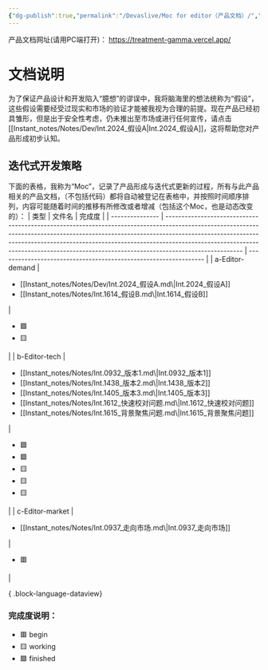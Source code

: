 ```yaml
---
{"dg-publish":true,"permalink":"/Devaslive/Moc for editor（产品文档）/","tags":["gardenEntry"]}
---
```


产品文档网址(请用PC端打开)： https://treatment-gamma.vercel.app/

# 文档说明
为了保证产品设计和开发陷入“臆想”的谬误中，我将脑海里的想法统称为“假设”，这些假设需要经受过现实和市场的验证才能被我视为合理的前提。现在产品已经初具雏形，但是出于安全性考虑，仍未推出至市场或进行任何宣传，请点击[[Instant_notes/Notes/Dev/Int.2024_假设A\|Int.2024_假设A]]，这将帮助您对产品形成初步认知。
## 迭代式开发策略
下面的表格，我称为“Moc”，记录了产品形成与迭代式更新的过程，所有与此产品相关的产品文档，（不包括代码）都将自动被登记在表格中，并按照时间顺序排列，内容可能随着时间的推移有所修改或者增减（包括这个Moc，也是动态改变的）：
| 类型              | 文件名                                                                                                                                                                                                                                                                                                                                              | 完成度                                                              |
| --------------- | ------------------------------------------------------------------------------------------------------------------------------------------------------------------------------------------------------------------------------------------------------------------------------------------------------------------------------------------------ | ---------------------------------------------------------------- |
| a-Editor-demand | <ul><li>[[Instant_notes/Notes/Dev/Int.2024_假设A.md\\|Int.2024_假设A]]</li><li>[[Instant_notes/Notes/Int.1614_假设B.md\\|Int.1614_假设B]]</li></ul>                                                                                                                                                                                                      | <ul><li>🟩</li><li>🟨</li></ul>                                  |
| b-Editor-tech   | <ul><li>[[Instant_notes/Notes/Int.0932_版本1.md\\|Int.0932_版本1]]</li><li>[[Instant_notes/Notes/Int.1438_版本2.md\\|Int.1438_版本2]]</li><li>[[Instant_notes/Notes/Int.1405_版本3.md\\|Int.1405_版本3]]</li><li>[[Instant_notes/Notes/Int.1612_快速校对问题.md\\|Int.1612_快速校对问题]]</li><li>[[Instant_notes/Notes/Int.1615_背景聚焦问题.md\\|Int.1615_背景聚焦问题]]</li></ul> | <ul><li>🟩</li><li>🟩</li><li>🟨</li><li>🟨</li><li>🟨</li></ul> |
| c-Editor-market | <ul><li>[[Instant_notes/Notes/Int.0937_走向市场.md\\|Int.0937_走向市场]]</li></ul>                                                                                                                                                                                                                                                                       | <ul><li>🟥</li></ul>                                             |

{ .block-language-dataview}
### 完成度说明：
- 🟥 begin
- 🟨 working
- 🟩 finished